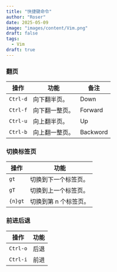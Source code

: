 ```yaml
---
title: "快捷键命令"
author: "Roser"
date: 2025-05-09
image: "images/content/Vim.png"
draft: false
tags:
  - Vim
draft: true
---
```

### 翻页

| 操作       | 功能      | 备注       |
| -------- | ------- | -------- |
| `Ctrl-d` | 向下翻半页。  | Down     |
| `Ctrl-f` | 向下翻一整页。 | Forward  |
| `Ctrl-u` | 向上翻半页。  | Up       |
| `Ctrl-b` | 向上翻一整页。 | Backword |
### 切换标签页

| 操作      | 功能           |
| ------- | ------------ |
| `gt`    | 切换到下一个标签页。   |
| `gT`    | 切换到上一个标签页。   |
| `{n}gt` | 切换到第 n 个标签页。 |
### 前进后退

| 操作       | 功能  |
| -------- | --- |
| `Ctrl-o` | 后退  |
| `Ctrl-i` | 前进  |
